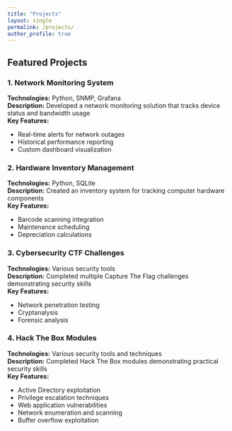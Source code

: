 ```yaml
---
title: "Projects"
layout: single
permalink: /projects/
author_profile: true
---
```


## Featured Projects

### 1. Network Monitoring System
**Technologies:** Python, SNMP, Grafana  
**Description:** Developed a network monitoring solution that tracks device status and bandwidth usage  
**Key Features:**
- Real-time alerts for network outages
- Historical performance reporting
- Custom dashboard visualization

### 2. Hardware Inventory Management
**Technologies:** Python, SQLite  
**Description:** Created an inventory system for tracking computer hardware components  
**Key Features:**
- Barcode scanning integration
- Maintenance scheduling
- Depreciation calculations

### 3. Cybersecurity CTF Challenges
**Technologies:** Various security tools  
**Description:** Completed multiple Capture The Flag challenges demonstrating security skills  
**Key Features:**
- Network penetration testing
- Cryptanalysis
- Forensic analysis
### 4. Hack The Box Modules
**Technologies:** Various security tools and techniques  
**Description:** Completed Hack The Box modules demonstrating practical security skills  
**Key Features:**
- Active Directory exploitation
- Privilege escalation techniques
- Web application vulnerabilities
- Network enumeration and scanning
- Buffer overflow exploitation
